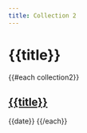 ```yaml
---
title: Collection 2
---
```


# {{title}}

{{#each collection2}}
  <h2><a href="{{paths.href}}">{{title}}</a></h2>
  {{date}}
{{/each}}
